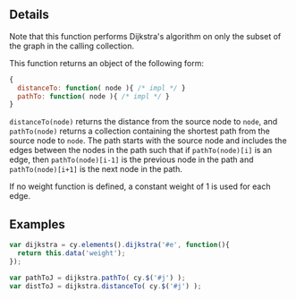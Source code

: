 ## Details

Note that this function performs Dijkstra's algorithm on only the subset of the graph in the calling collection.

This function returns an object of the following form:

```js
{
  distanceTo: function( node ){ /* impl */ }
  pathTo: function( node ){ /* impl */ }
}
```

`distanceTo(node)` returns the distance from the source node to `node`, and `pathTo(node)` returns a collection containing the shortest path from the source node to `node`.  The path starts with the source node and includes the edges between the nodes in the path such that if `pathTo(node)[i]` is an edge, then `pathTo(node)[i-1]` is the previous node in the path and `pathTo(node)[i+1]` is the next node in the path.

If no weight function is defined, a constant weight of 1 is used for each edge. 


## Examples

```js
var dijkstra = cy.elements().dijkstra('#e', function(){
  return this.data('weight');
});

var pathToJ = dijkstra.pathTo( cy.$('#j') );
var distToJ = dijkstra.distanceTo( cy.$('#j') );
```